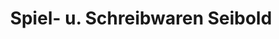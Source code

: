 ---
title: "Spiel- u. Schreibwaren Seibold"
url: /moegglingen/spiel-u-schreibwaren-seibold/
shop: Schreibwaren
---